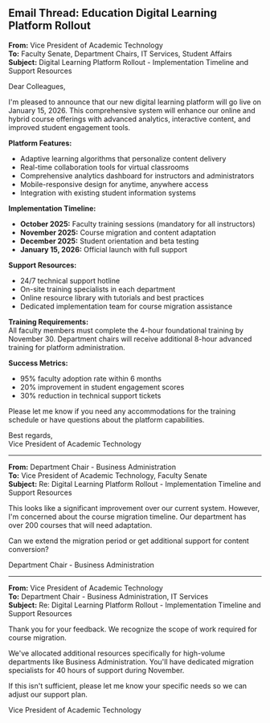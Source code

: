 ## Email Thread: Education Digital Learning Platform Rollout

**From:** Vice President of Academic Technology  
**To:** Faculty Senate, Department Chairs, IT Services, Student Affairs  
**Subject:** Digital Learning Platform Rollout - Implementation Timeline and Support Resources  

Dear Colleagues,

I'm pleased to announce that our new digital learning platform will go live on January 15, 2026. This comprehensive system will enhance our online and hybrid course offerings with advanced analytics, interactive content, and improved student engagement tools.

**Platform Features:**  
- Adaptive learning algorithms that personalize content delivery  
- Real-time collaboration tools for virtual classrooms  
- Comprehensive analytics dashboard for instructors and administrators  
- Mobile-responsive design for anytime, anywhere access  
- Integration with existing student information systems  

**Implementation Timeline:**  
- **October 2025:** Faculty training sessions (mandatory for all instructors)  
- **November 2025:** Course migration and content adaptation  
- **December 2025:** Student orientation and beta testing  
- **January 15, 2026:** Official launch with full support  

**Support Resources:**  
- 24/7 technical support hotline  
- On-site training specialists in each department  
- Online resource library with tutorials and best practices  
- Dedicated implementation team for course migration assistance  

**Training Requirements:**  
All faculty members must complete the 4-hour foundational training by November 30. Department chairs will receive additional 8-hour advanced training for platform administration.

**Success Metrics:**  
- 95% faculty adoption rate within 6 months  
- 20% improvement in student engagement scores  
- 30% reduction in technical support tickets  

Please let me know if you need any accommodations for the training schedule or have questions about the platform capabilities.

Best regards,  
Vice President of Academic Technology

---

**From:** Department Chair - Business Administration  
**To:** Vice President of Academic Technology, Faculty Senate  
**Subject:** Re: Digital Learning Platform Rollout - Implementation Timeline and Support Resources  

This looks like a significant improvement over our current system. However, I'm concerned about the course migration timeline. Our department has over 200 courses that will need adaptation.

Can we extend the migration period or get additional support for content conversion?

Department Chair - Business Administration

---

**From:** Vice President of Academic Technology  
**To:** Department Chair - Business Administration, IT Services  
**Subject:** Re: Digital Learning Platform Rollout - Implementation Timeline and Support Resources  

Thank you for your feedback. We recognize the scope of work required for course migration.

We've allocated additional resources specifically for high-volume departments like Business Administration. You'll have dedicated migration specialists for 40 hours of support during November.

If this isn't sufficient, please let me know your specific needs so we can adjust our support plan.

Vice President of Academic Technology